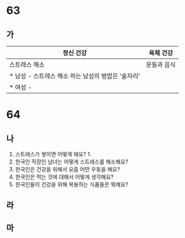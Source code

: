 # 63
## 가
| 정신 건강                           | 육체 건강  |
| ------------------------------- | ------ |
| 스트레스 해소                         | 운동과 음식 |
| * 남성 - 스트레스 해소 하는 남성의 벙밥은 '술자리' |        |
| * 여성 -                          |        |
# 64
## 나
1. 스트레스가 쌓이면 어떻게 돼요?
	1. 
2. 한국인 직장인 남녀는 어떻게 스트레스를 해소해요?
3. 한국인은 건강을 위해서 요즘 어떤 우동을 해요?
4. 한국인은 먹는 것에 대해서 어떻게 생각해요?
5. 한국인들이 건강을 위해 복용하는 식품들은 뭐예요?
## 라

## 마